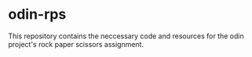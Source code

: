# odin-rps
This repository contains the neccessary code and resources for the odin project's rock paper scissors assignment.
